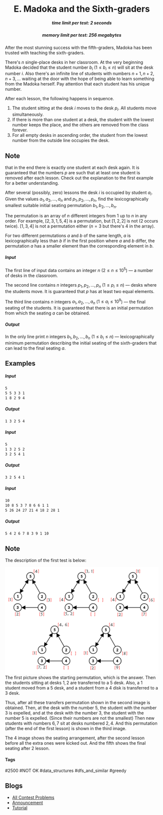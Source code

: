 <h1 style='text-align: center;'> E. Madoka and the Sixth-graders</h1>

<h5 style='text-align: center;'>time limit per test: 2 seconds</h5>
<h5 style='text-align: center;'>memory limit per test: 256 megabytes</h5>

After the most stunning success with the fifth-graders, Madoka has been trusted with teaching the sixth-graders.

There's $n$ single-place desks in her classroom. At the very beginning Madoka decided that the student number $b_i$ ($1 \le b_i \le n$) will sit at the desk number $i$. Also there's an infinite line of students with numbers $n + 1, n + 2, n + 3, \ldots$ waiting at the door with the hope of being able to learn something from the Madoka herself. Pay attention that each student has his unique number.

After each lesson, the following happens in sequence. 

1. The student sitting at the desk $i$ moves to the desk $p_i$. All students move simultaneously.
2. If there is more than one student at a desk, the student with the lowest number keeps the place, and the others are removed from the class forever.
3. For all empty desks in ascending order, the student from the lowest number from the outside line occupies the desk.

## Note

 that in the end there is exactly one student at each desk again. It is guaranteed that the numbers $p$ are such that at least one student is removed after each lesson. Check out the explanation to the first example for a better understanding.

After several (possibly, zero) lessons the desk $i$ is occupied by student $a_i$. Given the values $a_1, a_2, \ldots, a_n$ and $p_1, p_2, \ldots, p_n$, find the lexicographically smallest suitable initial seating permutation $b_1, b_2, \ldots, b_n$.

The permutation is an array of $n$ different integers from $1$ up to $n$ in any order. For example, $[2,3,1,5,4]$ is a permutation, but $[1,2,2]$ is not ($2$ occurs twice). $[1,3,4]$ is not a permutation either ($n=3$ but there's $4$ in the array).

For two different permutations $a$ and $b$ of the same length, $a$ is lexicographically less than $b$ if in the first position where $a$ and $b$ differ, the permutation $a$ has a smaller element than the corresponding element in $b$.

##### Input

The first line of input data contains an integer $n$ ($2 \le n \le 10^5$) — a number of desks in the classroom.

The second line contains $n$ integers $p_1, p_2, \ldots, p_n$ ($1 \leq p_i \leq n$) — desks where the students move. It is guaranteed that $p$ has at least two equal elements.

The third line contains $n$ integers $a_1, a_2, \ldots, a_n$ ($1 \leq a_i \leq 10^9$) — the final seating of the students. It is guaranteed that there is an initial permutation from which the seating $a$ can be obtained.

##### Output

In the only line print $n$ integers $b_1, b_2, \ldots, b_n$ ($1 \le b_i \le n$) — lexicographically minimum permutation describing the initial seating of the sixth-graders that can lead to the final seating $a$.

## Examples

##### Input


```text
5
5 5 3 3 1
1 8 2 9 4
```
##### Output


```text
1 3 2 5 4 
```
##### Input


```text
5
1 3 2 5 2
3 2 5 4 1
```
##### Output


```text
3 2 5 4 1 
```
##### Input


```text
10
10 8 5 3 7 8 6 6 1 1
5 26 24 27 21 4 18 2 28 1
```
##### Output


```text
5 4 2 6 7 8 3 9 1 10 
```
## Note

The description of the first test is below:

 ![](images/00eb024bce8b6c716a1484e875c305de9231f444.png) The first picture shows the starting permutation, which is the answer. Then the students sitting at desks $1, 2$ are transferred to a $5$ desk. Also, a $1$ student moved from a $5$ desk, and a student from a $4$ disk is transferred to a $3$ desk.

Thus, after all these transfers permutation shown in the second image is obtained. Then, at the desk with the number $5$, the student with the number $3$ is expelled, and at the desk with the number $3$, the student with the number $5$ is expelled. (Since their numbers are not the smallest) Then new students with numbers $6, 7$ sit at desks numbered $2, 4$. And this permutation (after the end of the first lesson) is shown in the third image.

The $4$ image shows the seating arrangement, after the second lesson before all the extra ones were kicked out. And the fifth shows the final seating after $2$ lesson.



#### Tags 

#2500 #NOT OK #data_structures #dfs_and_similar #greedy 

## Blogs
- [All Contest Problems](../Codeforces_Round_777_(Div._2).md)
- [Announcement](../blogs/Announcement.md)
- [Tutorial](../blogs/Tutorial.md)
